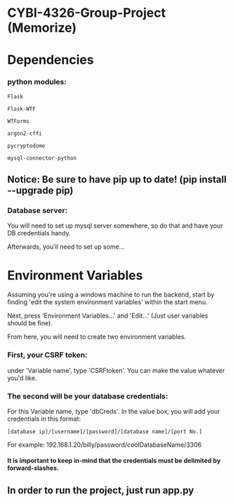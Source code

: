 # CYBI-4326-Group-Project (Memorize)


# Dependencies
### python modules:
    Flask

    Flask-WTF

    WTForms

    argon2-cffi

    pycryptodome

    mysql-connector-python

## Notice: Be sure to have pip up to date! (pip install --upgrade pip)
### Database server:
You will need to set up mysql server somewhere, so do that and have your DB credentials handy.

Afterwards, you'll need to set up some...
# Environment Variables
Assuming you're using a windows machine to run the backend, start by finding 'edit the system environment variables' within the start menu.

Next, press 'Environment Variables...' and 'Edit...' (Just user variables should be fine).

From here, you will need to create two environment variables.

### First, your CSRF token:

  under 'Variable name', type 'CSRFtoken'. You can make the value whatever you'd like.
  
### The second will be your database credentials:

  For this Variable name, type 'dbCreds'. In the value box, you will add your credentials in this format: 
  
    [database ip]/[username]/[password]/[database name]/[port No.]
  
  For example: 192.168.1.20/billy/password/coolDatabaseName/3306
    
  #### It is important to keep in-mind that the credentials must be delimited by forward-slashes.

## In order to run the project, just run app.py
  
